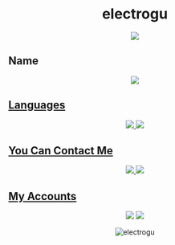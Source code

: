 <h1 align="center">electrogu</h1>

<div align="center">
    <a href="https://discord.com/users/456931337958326294" title="Discord Presence"><img src="https://lanyard-profile-readme.vercel.app/api/456931337958326294"></a>
</div>

## Name

<div align="center">
  <a href="https://arifaygun.me" target"blank_"><img src="https://img.shields.io/badge/Ahmet%20Arif%20Aygun%20-%23323330.svg?&style=for-the-badge&logoColor=00D7FC">
</div>

## Languages
<div align="center">
<img src="https://img.shields.io/badge/javascript%20-%23323330.svg?&style=for-the-badge&logo=javascript&logoColor=00D7FC"> 
<img src="https://img.shields.io/badge/Java%20-%23323330.svg?&style=for-the-badge&logo=java&logoColor=00D7FC">  

</div>

## You Can Contact Me

<div align="center">
<img src="https://img.shields.io/badge/ugortcele+dev@gmail.com%20-%23323330.svg?&style=for-the-badge&logo=gmail&logoColor=00D7FC"/> 
<a href="https://arifaygun.me" target"blank_"><img src="https://img.shields.io/badge/Arif%20Aygun%20Website%20-%23323330.svg?&style=for-the-badge&logoColor=00D7FC">
</div>

## My Accounts
<p align="center">
   <a href="https://discord.com/users/456931337958326294" target"blank_">
   <img src="https://img.shields.io/badge/discord%20-111111.svg?&style=for-the-badge&logo=discord&logoColor=00D7FC"></a>
   <a href="https://github.com/electrogu" target"blank_"><img src="https://img.shields.io/badge/GitHub%20-111111.svg?&style=for-the-badge&logo=github&logoColor=50C7C7"></a>
     <p align="center"> <img src="https://komarev.com/ghpvc/?username=electrogu&color=blue&style=flat-square" alt="electrogu" /> </p> 
